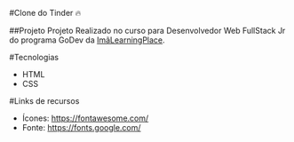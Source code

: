 #Clone do Tinder 🔥

##Projeto
Projeto Realizado no curso para Desenvolvedor Web FullStack Jr do programa GoDev da [ImãLearningPlace](https://imalearningplace.com/).

#Tecnologias

- HTML
- CSS

#Links de recursos
- Ícones: https://fontawesome.com/
- Fonte: https://fonts.google.com/

